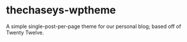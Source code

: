thechaseys-wptheme
==================

A simple single-post-per-page theme for our personal blog; based off of Twenty Twelve.
